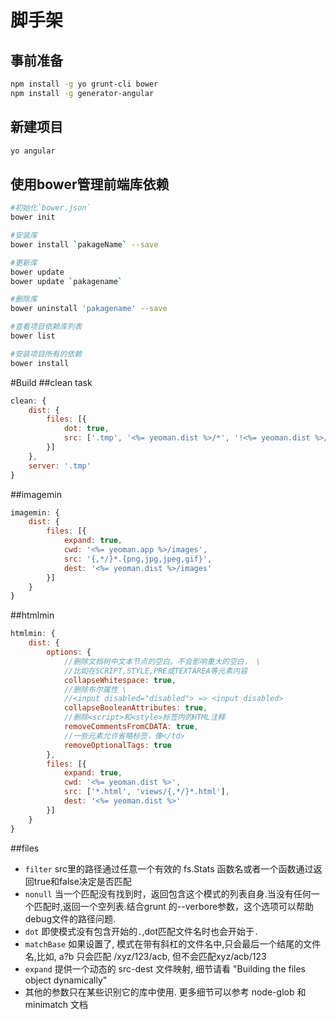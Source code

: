 # 脚手架
## 事前准备
```bash
npm install -g yo grunt-cli bower
npm install -g generator-angular
```
## 新建项目
```bash
yo angular
```
## 使用bower管理前端库依赖
```bash
#初始化`bower.json`
bower init

#安装库
bower install `pakageName` --save

#更新库
bower update
bower update `pakagename`

#删除库
bower uninstall 'pakagename' --save

#查看项目依赖库列表
bower list

#安装项目所有的依赖
bower install
```
#Build
##clean task
```javascript
clean: {
    dist: {
        files: [{
            dot: true,
            src: ['.tmp', '<%= yeoman.dist %>/*', '!<%= yeoman.dist %>/.git*']
        }]
    },
    server: '.tmp'
}
```
##imagemin
```javascript
imagemin: {
    dist: {
        files: [{
            expand: true,
            cwd: '<%= yeoman.app %>/images',
            src: '{,*/}*.{png,jpg,jpeg,gif}',
            dest: '<%= yeoman.dist %>/images'
        }]
    }
}
```
##htmlmin
```javascript
htmlmin: {
    dist: {
        options: {
            //删除文档树中文本节点的空白。不会影响重大的空白， \
            //比如在SCRIPT,STYLE,PRE或TEXTAREA等元素内容
            collapseWhitespace: true,
            //删除布尔属性 \
            //<input disabled="disabled"> => <input disabled>
            collapseBooleanAttributes: true,
            //删除<script>和<style>标签内的HTML注释
            removeCommentsFromCDATA: true,
            //一些元素允许省略标签，像</td>
            removeOptionalTags: true
        },
        files: [{
            expand: true,
            cwd: '<%= yeoman.dist %>',
            src: ['*.html', 'views/{,*/}*.html'],
            dest: '<%= yeoman.dist %>'
        }]
    }
}
```
##files
+ `filter` src里的路径通过任意一个有效的 fs.Stats 函数名或者一个函数通过返回true和false决定是否匹配
+ `nonull` 当一个匹配没有找到时，返回包含这个模式的列表自身.当没有任何一个匹配时,返回一个空列表.结合grunt 的--verbore参数，这个选项可以帮助debug文件的路径问题.
+ `dot` 即使模式没有包含开始的`.`,dot匹配文件名时也会开始于`.`
+ `matchBase` 如果设置了, 模式在带有斜杠的文件名中,只会最后一个结尾的文件名,比如, a?b 只会匹配 /xyz/123/acb, 但不会匹配xyz/acb/123
+ `expand` 提供一个动态的 src-dest 文件映射, 细节请看 "Building the files object dynamically"
+ 其他的参数只在某些识别它的库中使用. 更多细节可以参考 node-glob 和 minimatch 文档
